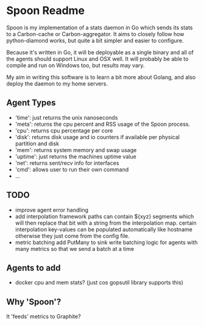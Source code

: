 # Spoon Readme

Spoon is my implementation of a stats daemon
in Go which sends its stats to a Carbon-cache or Carbon-aggregator. It aims to
closely follow how python-diamond works, but quite a bit simpler and easier to
configure.

Because it's written in Go, it will be deployable as a single binary and all of
the agents should support Linux and OSX well. It will probably be able to
compile and run on Windows too, but results may vary.

My aim in writing this software is to learn a bit more about Golang, and also
deploy the daemon to my home servers.

## Agent Types

- 'time': just returns the unix nanoseconds
- 'meta': returns the cpu percent and RSS usage of the Spoon process.
- 'cpu': returns cpu percentage per core
- 'disk': returns disk usage and io counters if available per physical partition and disk
- 'mem': returns system memory and swap usage
- 'uptime': just returns the machines uptime value
- 'net': returns sent/recv info for interfaces
- 'cmd': allows user to run their own command
- ...

## TODO

- improve agent error handling
- add interpolation framework
    paths can contain ${xyz} segments which will then replace that bit with a string from the
    interpolation map. certain interpolation key-values can be populated automatically like
    hostname otherwise they just come from the config file.
- metric batching
    add PutMany to sink
    write batching logic for agents with many metrics so that we send a batch at a time

## Agents to add

- docker cpu and mem stats? (just cos gopsutil library supports this)

## Why 'Spoon'?

It 'feeds' metrics to Graphite?
